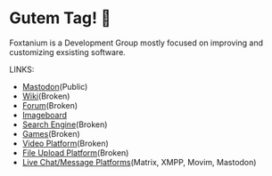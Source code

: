 # Gutem Tag! 👋

Foxtanium is a Development Group mostly focused on improving and customizing exsisting software.

LINKS:
- [Mastodon](https://mastodon.hostnetwork.xyz)(Public)
- [Wiki](https://wiki.fjox.win/Foxtanium:Main_Page)(Broken)
- [Forum](https://forum.foxtanium.com)(Broken)
- [Imageboard](https://imageboard.foxtanium.com)
- [Search Engine](https://search.foxtanium.com)(Broken)
- [Games](https://games.foxtanium.com)(Broken)
- [Video Platform](https://v.fjox.win)(Broken)
- [File Upload Platform](https://share.hostnetwork.xyz)(Broken)
- [Live Chat/Message Platforms](https://chat.hostnetwork.xyz)(Matrix, XMPP, Movim, Mastodon)
<!--

**Here are some ideas to get you started:**

🙋‍♀️ A short introduction - what is your organization all about?
🌈 Contribution guidelines - how can the community get involved?
👩‍💻 Useful resources - where can the community find your docs? Is there anything else the community should know?
🍿 Fun facts - what does your team eat for breakfast?
🧙 Remember, you can do mighty things with the power of [Markdown](https://docs.github.com/github/writing-on-github/getting-started-with-writing-and-formatting-on-github/basic-writing-and-formatting-syntax)
-->
